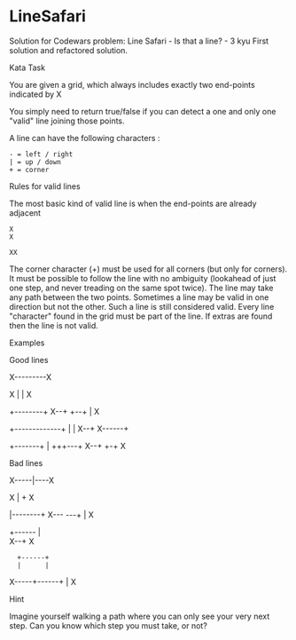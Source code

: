# LineSafari

Solution for Codewars problem: Line Safari - Is that a line? - 3 kyu
First solution and refactored solution.

Kata Task

You are given a grid, which always includes exactly two end-points indicated by X

You simply need to return true/false if you can detect a one and only one "valid" line joining those points.

A line can have the following characters :

    - = left / right
    | = up / down
    + = corner

Rules for valid lines

The most basic kind of valid line is when the end-points are already adjacent

    X
    X

    XX

The corner character (+) must be used for all corners (but only for corners).
It must be possible to follow the line with no ambiguity (lookahead of just one step, and never treading on the same spot twice).
The line may take any path between the two points.
Sometimes a line may be valid in one direction but not the other. Such a line is still considered valid.
Every line "character" found in the grid must be part of the line. If extras are found then the line is not valid.

Examples

Good lines

X---------X

	

X
|
|
X

	

   +--------+
X--+        +--+
               |
               X

	

   +-------------+
   |             |
X--+      X------+    

	

   +-------+
   |      +++---+
X--+      +-+   X

Bad lines

X-----|----X

	

X
|
+
X

	

   |--------+
X---        ---+
               |
               X

	

   +------ 
   |              
X--+      X  

	

      +------+
      |      |
X-----+------+
      |
      X

Hint

Imagine yourself walking a path where you can only see your very next step. Can you know which step you must take, or not?
